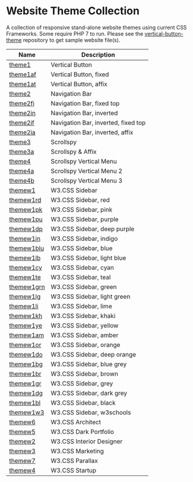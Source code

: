 # Website Theme Collection
A collection of responsive stand-alone website themes using current CSS Frameworks.  Some require PHP 7 to run.  Please see the [vertical-button-theme](https://github.com/emrickj/vertical-button-theme) repository to get sample website file(s).

| Name | Description |
| --- | --- |
| [theme1](theme1.php) | Vertical Button |
| [theme1af](theme1af.php) | Vertical Button, fixed |
| [theme1at](theme1at.php) | Vertical Button, affix |
| [theme2](theme2.php) | Navigation Bar |
| [theme2fi](theme2fi.php) | Navigation Bar, fixed top |
| [theme2in](theme2in.php) | Navigation Bar, inverted |
| [theme2if](theme2if.php) | Navigation Bar, inverted, fixed top |
| [theme2ia](theme2ia.php) | Navigation Bar, inverted, affix |
| [theme3](theme3.php) | Scrollspy |
| [theme3a](theme3a.php) | Scrollspy & Affix |
| [theme4](theme4.php) | Scrollspy Vertical Menu |
| [theme4a](theme4a.php) | Scrollspy Vertical Menu 2 |
| [theme4b](theme4b.php) | Scrollspy Vertical Menu 3 |
| [themew1](themew1.php) | W3.CSS Sidebar |
| [themew1rd](themew1rd.php) | W3.CSS Sidebar, red |
| [themew1pk](themew1pk.php) | W3.CSS Sidebar, pink |
| [themew1pu](themew1pu.php) | W3.CSS Sidebar, purple |
| [themew1dp](themew1dp.php) | W3.CSS Sidebar, deep purple |
| [themew1in](themew1in.php) | W3.CSS Sidebar, indigo |
| [themew1blu](themew1blu.php) | W3.CSS Sidebar, blue |
| [themew1lb](themew1lb.php) | W3.CSS Sidebar, light blue |
| [themew1cy](themew1cy.php) | W3.CSS Sidebar, cyan |
| [themew1te](themew1te.php) | W3.CSS Sidebar, teal |
| [themew1grn](themew1grn.php) | W3.CSS Sidebar, green |
| [themew1lg](themew1lg.php) | W3.CSS Sidebar, light green |
| [themew1li](themew1li.php) | W3.CSS Sidebar, lime |
| [themew1kh](themew1kh.php) | W3.CSS Sidebar, khaki |
| [themew1ye](themew1ye.php) | W3.CSS Sidebar, yellow |
| [themew1am](themew1am.php) | W3.CSS Sidebar, amber |
| [themew1or](themew1or.php) | W3.CSS Sidebar, orange |
| [themew1do](themew1do.php) | W3.CSS Sidebar, deep orange |
| [themew1bg](themew1bg.php) | W3.CSS Sidebar, blue grey |
| [themew1br](themew1br.php) | W3.CSS Sidebar, brown |
| [themew1gr](themew1gr.php) | W3.CSS Sidebar, grey |
| [themew1dg](themew1dg.php) | W3.CSS Sidebar, dark grey |
| [themew1bl](themew1bl.php) | W3.CSS Sidebar, black |
| [themew1w3](themew1w3.php) | W3.CSS Sidebar, w3schools |
| [themew6](themew6.php) | W3.CSS Architect |
| [themew5](themew5.php) | W3.CSS Dark Portfolio |
| [themew2](themew2.php) | W3.CSS Interior Designer |
| [themew3](themew3.php) | W3.CSS Marketing |
| [themew7](themew7.php) | W3.CSS Parallax |
| [themew4](themew4.php) | W3.CSS Startup |
